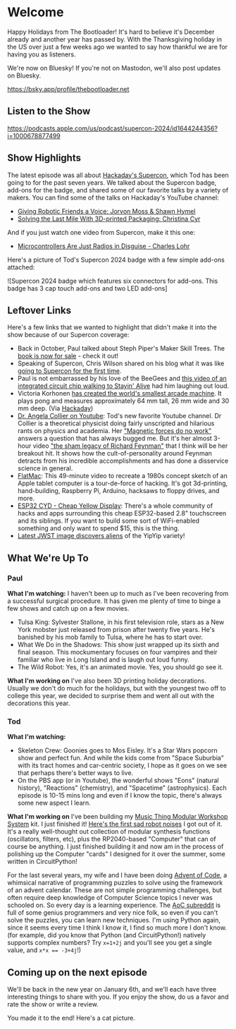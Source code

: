 # Welcome

Happy Holidays from The Bootloader! It's hard to believe it's December already and another year has passed by.  With the Thanksgiving holiday in the US over just a few weeks ago we wanted to say how thankful we are for having you as listeners.

We're now on Bluesky!  If you're not on Mastodon, we'll also post updates on Bluesky.

https://bsky.app/profile/thebootloader.net

## Listen to the Show

https://podcasts.apple.com/us/podcast/supercon-2024/id1644244356?i=1000678877499

## Show Highlights

The latest episode was all about [Hackaday's Supercon](https://hackaday.io/superconference/), which Tod has been going to for the past seven years.  We talked about the Supercon badge, add-ons for the badge, and shared some of our favorite talks by a variety of makers.  You can find some of the talks on Hackaday's YouTube channel:

* [Giving Robotic Friends a Voice: Jorvon Moss & Shawn Hymel](https://www.youtube.com/watch?v=uitqFyHD-QQ)
* [Solving the Last Mile With 3D-printed Packaging: Christina Cyr](https://www.youtube.com/watch?v=EC1JbWsBb1M)

And if you just watch one video from Supercon, make it this one:

* [Microcontrollers Are Just Radios in Disguise - Charles Lohr](https://www.youtube.com/watch?v=V57f5YltIwk)

Here's a picture of Tod's Supercon 2024 badge with a few simple add-ons attached:

![Supercon 2024 badge which features six connectors for add-ons.  This badge has 3 cap touch add-ons and two LED add-ons]

## Leftover Links

Here's a few links that we wanted to highlight that didn't make it into the show because of our Supercon coverage:

* Back in October, Paul talked about Steph Piper's Maker Skill Trees.  The [book is now for sale](https://www.makershed.com/collections/all/products/make-skillseeker-workbook) - check it out!
* Speaking of Supercon, Chris Wilson shared on his blog what it was like [going to Supercon for the first time](https://cdwilson.dev/articles/hackaday-supercon-2024/).
* Paul is not embarrassed by his love of the BeeGees and [this video of an integrated circuit chip walking to Stayin' Alive](https://www.youtube.com/watch?v=mDhNQPt8An0) had him laughing out loud.
* Victoria Korhonen [has created the world's smallest arcade machine](https://www.cbc.ca/news/canada/london/it-s-not-yet-official-but-this-is-the-world-s-smallest-arcade-machine-guess-what-game-it-plays-1.7406570).  It plays pong and measures approximately 64 mm tall, 26 mm wide and 30 mm deep.  (Via [Hackaday](https://hackaday.com/2024/12/11/tiny-pong-big-ambitions-worlds-smallest-arcade/))
* [Dr. Angela Collier on Youtube](https://www.youtube.com/@acollierastro): Tod's new favorite Youtube channel. Dr Collier is a theoretical physicist doing fairly unscripted and hilarious rants on physics and academia. Her ["Magnetic forces do no work"](https://www.youtube.com/watch?v=fHG7qVNvR7) answers a question that has always bugged me. But it's her almost 3-hour video ["the sham legacy of Richard Feynman"](https://www.youtube.com/watch?v=TwKpj2ISQAc) that I think will be her breakout hit. It shows how the cult-of-personality around Feynman detracts from his incredible accomplishments and has done a disservice science in general.
* [FlatMac](https://www.youtube.com/watch?v=Grd_a4oi7qU): This 49-minute video to recreate a 1980s concept sketch of an Apple tablet computer is a tour-de-force of hacking. It's got 3d-printing, hand-building, Raspberry Pi, Arduino, hacksaws to floppy drives, and more.
* [ESP32 CYD - Cheap Yellow Display](https://github.com/witnessmenow/ESP32-Cheap-Yellow-Display): There's a whole community of hacks and apps surrounding this cheap ESP32-based 2.8" touchscreen and its siblings. If you want to build some sort of WiFi-enabled something and only want to spend $15, this is the thing.
* [Latest JWST image discovers aliens](https://kottke.org/24/11/jw-space-telescope-discovers-aliens) of the YipYip variety!

## What We're Up To

### Paul

**What I'm watching:** I haven't been up to much as I've been recovering from a successful surgical procedure.  It has given me plenty of time to binge a few shows and catch up on a few movies.

* Tulsa King: Sylvester Stallone, in his first television role, stars as a New York mobster just released from prison after twenty five years.  He's banished by his mob family to Tulsa, where he has to start over.
* What We Do in the Shadows: This show just wrapped up its sixth and final season.  This mockumentary focuses on four vampires and their familiar who live in Long Island and is laugh out loud funny.
* The Wild Robot: Yes, it's an animated movie.  Yes, you should go see it.

**What I'm working on**
I've also been 3D printing holiday decorations.  Usually we don't do much for the holidays, but with the youngest two off to college this year, we decided to surprise them and went all out with the decorations this year.

### Tod

**What I'm watching:**
* Skeleton Crew: Goonies goes to Mos Eisley. It's a Star Wars popcorn show and perfect fun.
And while the kids come from "Space Suburbia" with its tract homes and car-centric society, I hope as it goes on we see that perhaps there's better ways to live.
* On the PBS app (or in Youtube), the wonderful shows "Eons" (natural history), "Reactions" (chemistry), and "Spacetime" (astrophysics).  Each episode is 10-15 mins long and even if I know the topic, there's always some new aspect I learn.

**What I'm working on**
I've been building my [Music Thing Modular Workshop System](https://www.musicthing.co.uk/workshopsystem/) kit. I just finished it! [Here's the first sad robot noises](https://www.youtube.com/watch?v=go8lY1bbGFw) I got out of it.  It's a really well-thought out collection of modular synthesis functions (oscillators, filters, etc), plus the RP2040-based "Computer" that can of course be anything. I just finished building it and now am in the process of polishing up the Computer "cards" I designed for it over the summer, some written in CircuitPython!

For the last several years, my wife and I have been doing [Advent of Code](https://adventofcode.com/2024/about), a whimsical narrative of programming puzzles to solve using the framework of an advent calendar. These are not simple programming challenges, but often require deep knowledge of Computer Science topics I never was schooled on. So every day is a learning experience. The [AoC subreddit](https://old.reddit.com/r/adventofcode) is full of some genius programmers and very nice folk, so even if you can't solve the puzzles, you can learn new techniques. I'm using Python again, since it seems every time I think I know it, I find so much more I don't know. (for example, did you know that Python (and CircuitPython!) natively supports complex numbers? Try `x=1+2j` and you'll see you get a single value, and `x*x == -3+4j`!)


## Coming up on the next episode

We'll be back in the new year on January 6th, and we'll each have three interesting things to share with you.  If you enjoy the show, do us a favor and rate the show or write a review.

You made it to the end!  Here's a cat picture.

